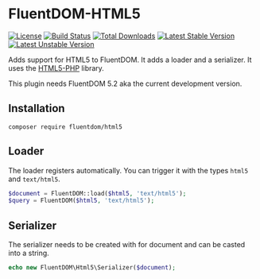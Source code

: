 FluentDOM-HTML5
===============

[![License](https://poser.pugx.org/fluentdom/html5/license.svg)](http://www.opensource.org/licenses/mit-license.php)
[![Build Status](https://travis-ci.org/FluentDOM/HTML5.svg?branch=master)](https://travis-ci.org/FluentDOM/HTML5)
[![Total Downloads](https://poser.pugx.org/fluentdom/html5/downloads.svg)](https://packagist.org/packages/fluentdom/fluentdom)
[![Latest Stable Version](https://poser.pugx.org/fluentdom/html5/v/stable.svg)](https://packagist.org/packages/fluentdom/fluentdom)
[![Latest Unstable Version](https://poser.pugx.org/fluentdom/html5/v/unstable.svg)](https://packagist.org/packages/fluentdom/fluentdom)


Adds support for HTML5 to FluentDOM. It adds a loader and a serializer. It uses the
[HTML5-PHP](https://github.com/Masterminds/html5-php) library.

This plugin needs FluentDOM 5.2 aka the current development version.

Installation
------------

```text
composer require fluentdom/html5
```

Loader
------

The loader registers automatically. You can trigger it with the types `html5` and `text/html5`.

```php
$document = FluentDOM::load($html5, 'text/html5');
$query = FluentDOM($html5, 'text/html5');
```

Serializer
----------

The serializer needs to be created with for document and can be casted into a string.

```php
echo new FluentDOM\Html5\Serializer($document);
```



